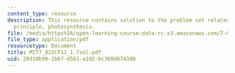```yaml
---
content_type: resource
description: This resource contains solution to the problem set related to chemiosmotic
  principle, photosynthesis.
file: /media/https%3A/open-learning-course-data-rc.s3.amazonaws.com/7-01sc-fundamentals-of-biology-fall-2011/20d10b902b67d561a1d2bc360d674398_MIT7_01SCF11_1.7sol.pdf
file_type: application/pdf
resourcetype: Document
title: MIT7_01SCF11_1.7sol.pdf
uid: 20d10b90-2b67-d561-a1d2-bc360d674398
---
```

